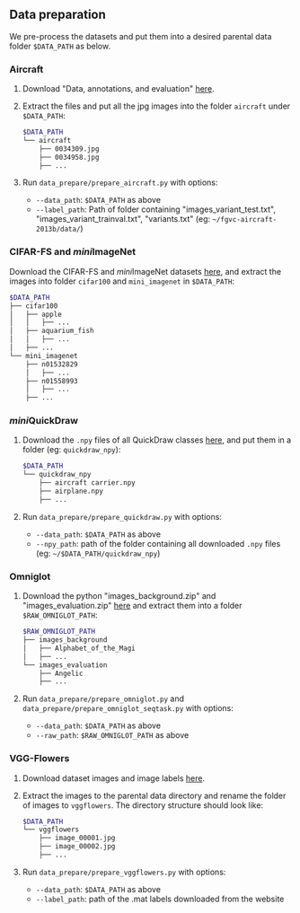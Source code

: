 ## Data preparation
We pre-process the datasets and put them into a desired parental data folder `$DATA_PATH` as below.


### Aircraft

1. Download "Data, annotations, and evaluation" [here](https://www.robots.ox.ac.uk/~vgg/data/fgvc-aircraft/).

1. Extract the files and put all the jpg images into the folder `aircraft` under `$DATA_PATH`:
   ```bash
   $DATA_PATH
   └── aircraft
       ├── 0034309.jpg
       ├── 0034958.jpg
       ├── ...
   ```

2. Run `data_prepare/prepare_aircraft.py` with options:
   + `--data_path`: `$DATA_PATH` as above
   + `--label_path`: Path of folder containing "images_variant_test.txt", "images_variant_trainval.txt", "variants.txt" (eg: `~/fgvc-aircraft-2013b/data/`)


### CIFAR-FS and *mini*ImageNet
Download the CIFAR-FS and *mini*ImageNet datasets [here](https://github.com/bertinetto/r2d2), and extract the images into folder `cifar100` and `mini_imagenet` in `$DATA_PATH`:
```bash
$DATA_PATH
├── cifar100
│   ├── apple
│   │   ├── ...
│   ├── aquarium_fish
│   │   ├── ...
│   ├── ...
└── mini_imagenet
    ├── n01532829
    │   ├── ...
    ├── n01558993
    │   ├── ...
    ├── ...
```


### *mini*QuickDraw

1. Download the `.npy` files of all QuickDraw classes [here](https://github.com/googlecreativelab/quickdraw-dataset), and put them in a folder (eg: `quickdraw_npy`):
   ```bash
   $DATA_PATH
   └── quickdraw_npy
       ├── aircraft carrier.npy
       ├── airplane.npy
       ├── ...
   ```

1. Run `data_prepare/prepare_quickdraw.py` with options:
   + `--data_path`: `$DATA_PATH` as above
   + `--npy_path`: path of the folder containing all downloaded `.npy` files (eg: `~/$DATA_PATH/quickdraw_npy`)


### Omniglot

1. Download the python "images_background.zip" and "images_evaluation.zip" [here](https://github.com/brendenlake/omniglot) and extract them into a folder `$RAW_OMNIGLOT_PATH`:
   ```bash
   $RAW_OMNIGLOT_PATH
   ├── images_background
   │   ├── Alphabet_of_the_Magi
   │   ├── ... 
   └── images_evaluation
       ├── Angelic
       ├── ... 
   ```

1. Run `data_prepare/prepare_omniglot.py` and `data_prepare/prepare_omniglot_seqtask.py` with options:

   + `--data_path`: `$DATA_PATH` as above
   + `--raw_path`: `$RAW_OMNIGLOT_PATH` as above


### VGG-Flowers

1. Download dataset images and image labels [here](https://www.robots.ox.ac.uk/~vgg/data/flowers/102/index.html).

1. Extract the images to the parental data directory and rename the folder of images to `vggflowers`. The directory structure should look like:
    ```bash
    $DATA_PATH
    └── vggflowers
        ├── image_00001.jpg
        ├── image_00002.jpg
        ├── ...
    ```
1. Run `data_prepare/prepare_vggflowers.py` with options: 
   
    + `--data_path`: `$DATA_PATH` as above
    + `--label_path`: path of the .mat labels downloaded from the website